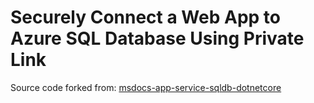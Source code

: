 # Securely Connect a Web App to Azure SQL Database Using Private Link

Source code forked from: [msdocs-app-service-sqldb-dotnetcore](https://github.com/Azure-Samples/msdocs-app-service-sqldb-dotnetcore)